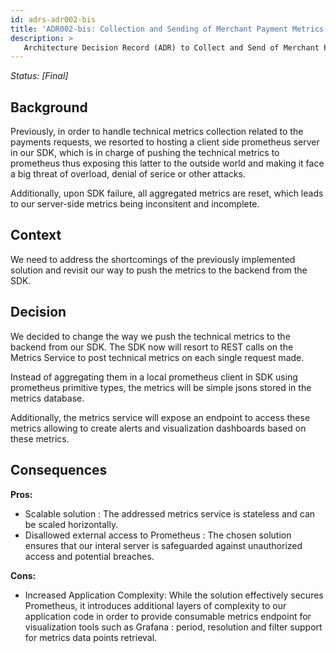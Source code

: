 ```yaml
---
id: adrs-adr002-bis
title: 'ADR002-bis: Collection and Sending of Merchant Payment Metrics to Prometheus in the SDK'
description: >
   Architecture Decision Record (ADR) to Collect and Send of Merchant Payment Metrics to Prometheus in the SDK
---
```

*Status: [Final]*

## Background

Previously, in order to handle technical metrics collection related to the payments requests, we resorted to hosting a client side prometheus server in our SDK, which is in charge of pushing the technical metrics to prometheus thus exposing this latter to the outside world and making it face a big threat of overload, denial of serice or other attacks.

Additionally, upon SDK failure, all aggregated metrics are reset, which leads to our server-side metrics being inconsitent and incomplete.

## Context

We need to address the shortcomings of the previously implemented solution and revisit our way to push the metrics to the backend from the SDK.

## Decision

We decided to change the way we push the technical metrics to the backend from our SDK. The SDK now will resort to REST calls on the Metrics Service to post technical metrics on each single request made. 

Instead of aggregating them in a local prometheus client in SDK using prometheus primitive types, the metrics will be simple jsons stored in the metrics database.

Additionally, the metrics service will expose an endpoint to access these metrics allowing to create alerts and visualization dashboards based on these metrics.

## Consequences
**Pros:**

* Scalable solution : The addressed metrics service is stateless and can be scaled horizontally.
* Disallowed external access to Prometheus : The chosen solution ensures that our interal server is safeguarded against unauthorized access and potential breaches.

**Cons:**

* Increased Application Complexity: While the solution effectively secures Prometheus, it introduces additional layers of complexity to our application code in order to provide consumable metrics endpoint for visualization tools such as Grafana : period, resolution and filter support for metrics data points retrieval.

